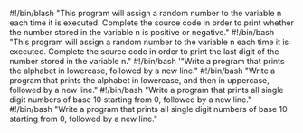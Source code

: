 #!/bin/blash
"This program will assign a random number to the variable n each time it is executed. Complete the source code in order to print whether the number stored in the variable n is positive or negative."
#!/bin/bash
 "This program will assign a random number to the variable n each time it is executed. Complete the source code in order to print the last digit of the number stored in the variable n."
#!/bin/bash
'"Write a program that prints the alphabet in lowercase, followed by a new line."
#!/bin/bash
"Write a program that prints the alphabet in lowercase, and then in uppercase, followed by a new line."
#!/bin/bash
"Write a program that prints all single digit numbers of base 10 starting from 0, followed by a new line."
#!/bin/bash
"Write a program that prints all single digit numbers of base 10 starting from 0, followed by a new line."
